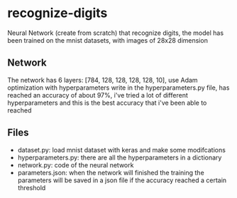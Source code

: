 # recognize-digits
Neural Network (create from scratch) that recognize digits, the model has been trained on the mnist datasets, with images of 28x28 dimension

## Network
The network has 6 layers: [784, 128, 128, 128, 128, 10], use Adam optimization with hyperparameters write in the hyperparameters.py file,
has reached an accuracy of about 97%, i've tried a lot of different hyperparameters and this is the best accuracy that i've been able
to reached

## Files
- dataset.py: load mnist dataset with keras and make some modifcations
- hyperparameters.py: there are all the hyperparameters in a dictionary
- network.py: code of the neural network
- parameters.json: when the network will finished the training the parameters will be saved in a json file if the accuracy reached a certain threshold
